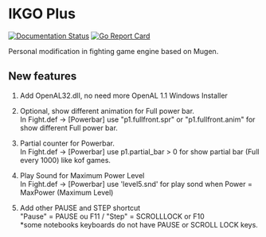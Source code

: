 # IKGO Plus

[![Documentation Status](https://readthedocs.org/projects/ikemen-plus/badge/?version=latest)](https://ikemen-plus.readthedocs.io/en/latest/?badge=latest) [![Go Report Card](https://goreportcard.com/badge/github.com/shinlucho/ikemen-plus)](https://goreportcard.com/report/github.com/shinlucho/ikemen-plus)

Personal modification in fighting game engine based on Mugen.

## New features

1. Add OpenAL32.dll, no need more OpenAL 1.1 Windows Installer

2. Optional, show different animation for Full power bar. <BR>
In Fight.def -> [Powerbar] use "p1.fullfront.spr" or "p1.fullfront.anim" for show different Full power bar. 

3. Partial counter for Powerbar. <BR>
In Fight.def -> [Powerbar] use p1.partial_bar > 0 for show partial bar (Full every 1000) like kof games. 

4. Play Sound for Maximum Power Level <BR>
In Fight.def -> [Powerbar] use 'level5.snd' for play sond when Power = MaxPower (Maximum Level) 

5. Add other PAUSE and STEP shortcut <BR>
"Pause" = PAUSE ou F11 / "Step" = SCROLLLOCK or F10 <BR>
*some notebooks keyboards do not have PAUSE or SCROLL LOCK keys. <BR>
